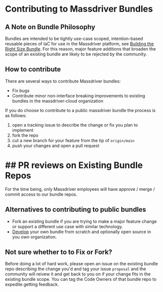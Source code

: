 # Contributing to Massdriver Bundles

## A Note on Bundle Philosophy
Bundles are intended to be tightly use-case scoped, intention-based reusable pieces of IaC
for use in the Massdriver platform, see [Building the Right Size Bundle](https://docs.massdriver.cloud/bundles/development#building-the-right-sized-bundle).
For this reason, major feature additions that broaden the scope of an existing bundle are likely to be rejected by the community.


## How to contribute
There are several ways to contribute Massdriver bundles:
- Fix bugs
- Contribute minor non-interface breaking improvements to existing bundles in the massdriver-cloud organization

If you do choose to contribute to a public massdriver bundle the process is as follows:
1. open a tracking issue to describe the change or fix you plan to implement
2. fork the repo
3. cut a new branch for your feature from the tip of `origin/main`
4. push your changes and open a pull request

# ## PR reviews on Existing Bundle Repos
For the time being, only Massdriver employees will have approve / merge / commit access to our bundle repos.

## Alternatives to contributing to public bundles
- Fork an existing bundle if you are trying to make a major feature change or support a different use case with similar technology.
- [Develop](https://docs.massdriver.cloud/bundles/development) your own bundle from scratch and optionally open source in you own organization.

## Not sure whether to to Fix or Fork?
Before doing a lot of hard work, please open an issue on the existing bundle repo describing the change you'd
and tag your issue `proposal` and the community will reivew it and get back to you on if your change fits in
the existing bundle scope. You can tag the Code Owners of that bundle repo to expedite getting feedback.
